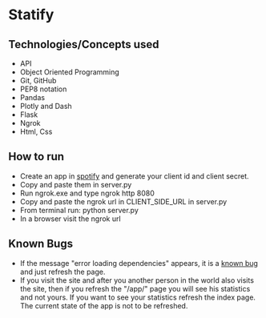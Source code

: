 # Statify

## Technologies/Concepts used
- API
- Object Oriented Programming
- Git, GitHub
- PEP8 notation
- Pandas
- Plotly and Dash
- Flask
- Ngrok
- Html, Css

## How to run
- Create an app in [spotify](https://developer.spotify.com/dashboard/applications) and generate your client id and client secret.
- Copy and paste them in server.py
- Run ngrok.exe and type ngrok http 8080
- Copy and paste the ngrok url in CLIENT_SIDE_URL in server.py
- From terminal run: python server.py
- In a browser visit the ngrok url

## Known Bugs
- If the message "error loading dependencies" appears, it is a [known bug](https://github.com/plotly/dash/issues/125) and just refresh the page.
- If you visit the site and after you another person in the world also visits the site, then if you refresh the "/app/" page you will see his statistics and not yours. If you want to see your statistics refresh the index page. The current state of the app is not to be refreshed. 
